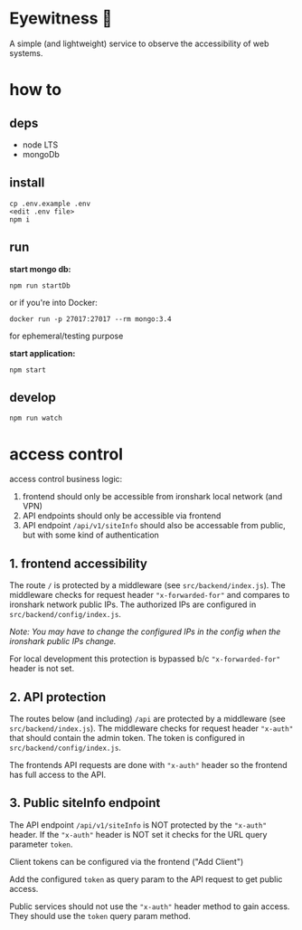 # Eyewitness 👀

A simple (and lightweight) service to observe the accessibility of web systems.

# how to

## deps

* node LTS
* mongoDb

## install
```
cp .env.example .env
<edit .env file>
npm i
```

## run
**start mongo db:**
```
npm run startDb
```
or if you're into Docker:
```
docker run -p 27017:27017 --rm mongo:3.4
```
for ephemeral/testing purpose

**start application:**
```
npm start
```

## develop
```
npm run watch
```

# access control

access control business logic:
1. frontend should only be accessible from ironshark local network (and VPN)
2. API endpoints should only be accessible via frontend
3. API endpoint `/api/v1/siteInfo` should also be accessable from public, but with some kind of authentication

## 1. frontend accessibility

The route `/` is protected by a middleware (see `src/backend/index.js`). The middleware checks for request header `"x-forwarded-for"` and compares to ironshark network public IPs. The authorized IPs are configured in `src/backend/config/index.js`.

*Note: You may have to change the configured IPs in the config when the ironshark public IPs change.*

For local development this protection is bypassed b/c `"x-forwarded-for"` header is not set.

## 2. API protection

The routes below (and including) `/api` are protected by a middleware (see `src/backend/index.js`). The middleware checks for request header `"x-auth"` that should contain the admin token. The token is configured in `src/backend/config/index.js`.

The frontends API requests are done with `"x-auth"` header so the frontend has full access to the API.

## 3. Public siteInfo endpoint

The API endpoint `/api/v1/siteInfo` is NOT protected by the `"x-auth"` header. If the `"x-auth"` header is NOT set it checks for the URL query parameter `token`.

Client tokens can be configured via the frontend ("Add Client")

Add the configured `token` as query param to the API request to get public access.

Public services should not use the `"x-auth"` header method to gain access. They should use the `token` query param method.
